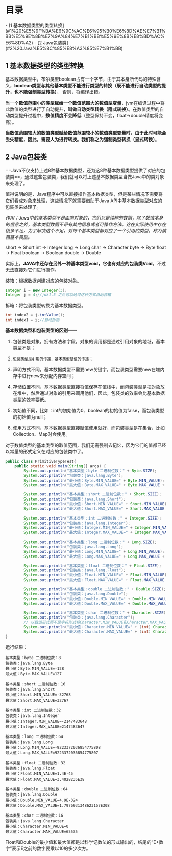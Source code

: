 <h1>目录</h1>
- [1 基本数据类型的类型转换](#1%20%E5%9F%BA%E6%9C%AC%E6%95%B0%E6%8D%AE%E7%B1%BB%E5%9E%8B%E7%9A%84%E7%B1%BB%E5%9E%8B%E8%BD%AC%E6%8D%A2)
- [2 Java包装类](#2%20Java%E5%8C%85%E8%A3%85%E7%B1%BB)

## 1 基本数据类型的类型转换

基本数据类型中，布尔类型boolean占有一个字节，由于其本身所代码的特殊含义，**boolean类型与其他基本类型不能进行类型的转换（既不能进行自动类型的提升，也不能强制类型转换）**， 否则，将编译出错。

当一个**数值范围小的类型赋给一个数值范围大的数值型变量**，jvm在编译过程中将此数值的类型进行了自动提升，**叫做自动类型转换（隐式转换）**。在数值类型的自动类型提升过程中，**数值精度不会降低**（整型保持不变，float->double精度将变高）。

**当数值范围较大的数值类型赋给数值范围较小的数值类型变量时，由于此时可能会丢失精度，因此，需要人为进行转换。我们称之为强制类型转换（显式转换）**。

## 2 Java包装类

==Java不仅支持上述8种基本数据类型，还为这8种基本数据类型提供了对应的包装类==，通过这些包装类，我们就可以将上述基本数据类型当做Java中的类对象来处理了。

值得说明的是，Java程序中可以直接操作基本数据类型，但是某些情况下需要将它们看成对象来处理，这些情况下就需要借助于Java API中基本数据类型对应的包装类来处理了。

_作用：Java中的基本类型不是面向对象的，它们只是纯粹的数据，除了数值本身的信息之外，基本类型数据不带有其他信息或者可操作方法。这在实际使用中存在很多不足，为了解决这个不足，对每个基本类型都对应了一个引用的类型，称为装箱基本类型。_

  
short → Short
int → Integer
long → Long
char → Character
byte → Byte
float → Float
boolean → Boolean
double → Double

实际上，**JAVA中还存在另外一种基本类型void，它也有对应的包装类Void**，不过无法直接对它们进行操作。

装箱：根据数据创建对应的包装对象。

```java
Integer i = new Integer(3);
Integer j = 4;//jdk1.5 之后可以通过这种方式自动装箱
```

拆箱：将包装类型转换为基本数据类型。

```java
int index2 = j.intValue();
int index1 = i;//自动拆箱
```

**基本数据类型和包装类型的区别**——

1. 包装类是对象，拥有方法和字段，对象的调用都是通过引用对象的地址，基本类型不是；

2. `包装类型是引用的传递，基本类型是值的传递`；

3. 声明方式不同，基本数据类型不需要new关键字，而包装类型需要new在堆内存中进行new来分配内存空间；

4. 存储位置不同，基本数据类型直接将值保存在值栈中，而包装类型是把对象放在堆中，然后通过对象的引用来调用他们，因此，包装类的效率会比基本数据类型的效率要低。

5. 初始值不同，比如：int的初始值为0、boolean的初始值为false，而包装类型的初始值为null；

6. 使用方式不同，基本数据类型直接赋值使用就好，而包装类型是在集合，比如Collection、Map时会使用。

  
对于数值类型的基本类型的取值范围，我们无需强制去记忆，因为它们的值都已经以常量的形式定义在对应的包装类中了。

```java
public class PrimitiveTypeTest{
    public static void main(String[] args) {
        System.out.println("基本类型：byte 二进制位数：" + Byte.SIZE);
        System.out.println("包装类：java.lang.Byte");
        System.out.println("最小值：Byte.MIN_VALUE=" + Byte.MIN_VALUE);
        System.out.println("最大值：Byte.MAX_VALUE=" + Byte.MAX_VALUE + "\n");

        System.out.println("基本类型：short 二进制位数：" + Short.SIZE);
        System.out.println("包装类：java.lang.Short");
        System.out.println("最小值：Short.MIN_VALUE=" + Short.MIN_VALUE);
        System.out.println("最大值：Short.MAX_VALUE=" + Short.MAX_VALUE + "\n");
 
        System.out.println("基本类型：int 二进制位数：" + Integer.SIZE);
        System.out.println("包装类：java.lang.Integer");
        System.out.println("最小值：Integer.MIN_VALUE=" + Integer.MIN_VALUE);
        System.out.println("最大值：Integer.MAX_VALUE=" + Integer.MAX_VALUE + "\n");
    
        System.out.println("基本类型：long 二进制位数：" + Long.SIZE);
        System.out.println("包装类：java.lang.Long");
        System.out.println("最小值：Long.MIN_VALUE=" + Long.MIN_VALUE);
        System.out.println("最大值：Long.MAX_VALUE=" + Long.MAX_VALUE + "\n");

        System.out.println("基本类型：float 二进制位数：" + Float.SIZE);
        System.out.println("包装类：java.lang.Float");
        System.out.println("最小值：Float.MIN_VALUE=" + Float.MIN_VALUE);
        System.out.println("最大值：Float.MAX_VALUE=" + Float.MAX_VALUE + "\n");

        System.out.println("基本类型：double 二进制位数：" + Double.SIZE);
        System.out.println("包装类：java.lang.Double");
        System.out.println("最小值：Double.MIN_VALUE=" + Double.MIN_VALUE);
        System.out.println("最大值：Double.MAX_VALUE=" + Double.MAX_VALUE + "\n");

        System.out.println("基本类型：char 二进制位数：" + Character.SIZE);
        System.out.println("包装类：java.lang.Character");
        // 以数值形式而不是字符形式将Character.MIN_VALUE和Character.MAX_VALUE输出到控制台
        System.out.println("最小值：Character.MIN_VALUE=" + (int) Character.MIN_VALUE);
        System.out.println("最大值：Character.MAX_VALUE=" + (int) Character.MAX_VALUE);
}
```

运行结果：

```text
基本类型：byte 二进制位数：8
包装类：java.lang.Byte
最小值：Byte.MIN_VALUE=-128
最大值：Byte.MAX_VALUE=127

基本类型：short 二进制位数：16
包装类：java.lang.Short
最小值：Short.MIN_VALUE=-32768
最大值：Short.MAX_VALUE=32767

基本类型：int 二进制位数：32
包装类：java.lang.Integer
最小值：Integer.MIN_VALUE=-2147483648
最大值：Integer.MAX_VALUE=2147483647

基本类型：long 二进制位数：64
包装类：java.lang.Long
最小值：Long.MIN_VALUE=-9223372036854775808
最大值：Long.MAX_VALUE=9223372036854775807

基本类型：float 二进制位数：32
包装类：java.lang.Float
最小值：Float.MIN_VALUE=1.4E-45
最大值：Float.MAX_VALUE=3.4028235E38

基本类型：double 二进制位数：64
包装类：java.lang.Double
最小值：Double.MIN_VALUE=4.9E-324
最大值：Double.MAX_VALUE=1.7976931348623157E308

基本类型：char 二进制位数：16
包装类：java.lang.Character
最小值：Character.MIN_VALUE=0
最大值：Character.MAX_VALUE=65535
```

Float和Double的最小值和最大值都是以科学记数法的形式输出的，结尾的“E+数字”表示E之前的数字要乘以10的多少次方。